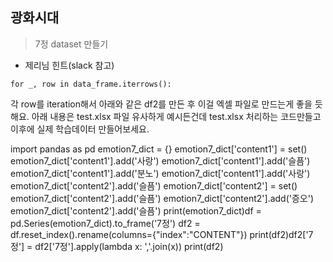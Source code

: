 ## 광화시대

> 7정 dataset 만들기

- 제리님 힌트(slack 참고)

```
for _, row in data_frame.iterrows():
```

각 row를 iteration해서 아래와 같은 df2를 만든 후 이걸 엑셀 파일로 만드는게 좋을 듯 해요.
아래 내용은 test.xlsx 파일 유사하게 예시든건데 test.xlsx 처리하는 코드만들고 이후에 실제 학습데이터 만들어보세요.

import pandas as pd
emotion7_dict = {}
emotion7_dict['content1'] = set()
emotion7_dict['content1'].add('사랑')
emotion7_dict['content1'].add('슬픔')
emotion7_dict['content1'].add('분노')
emotion7_dict['content1'].add('사랑')
emotion7_dict['content2'].add('슬픔')
emotion7_dict['content2'] = set()
emotion7_dict['content2'].add('슬픔')
emotion7_dict['content2'].add('증오')
emotion7_dict['content2'].add('슬픔')
print(emotion7_dict)df = pd.Series(emotion7_dict).to_frame('7정')
df2 = df.reset_index().rename(columns={"index":"CONTENT"})
print(df2)df2['7정'] = df2['7정'].apply(lambda x: ','.join(x))
print(df2)
